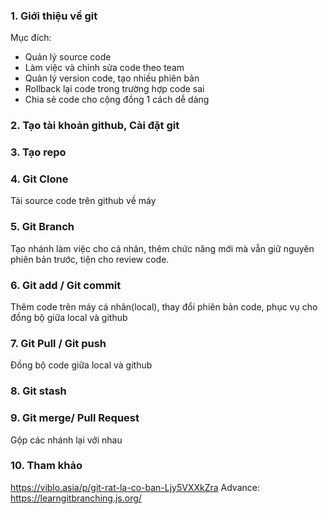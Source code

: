 ### 1. Giới thiệu về git

Mục đích: 
+ Quản lý source code 
+ Làm việc và chỉnh sửa code theo team
+ Quản lý version code, tạo nhiều phiên bản
+ Rollback lại code trong trường hợp code sai
+ Chia sẻ code cho cộng đồng 1 cách dễ dàng

### 2.	Tạo tài khoản github, Cài đặt git
### 3.	Tạo repo
### 4.	Git Clone

Tải source code trên github về máy
### 5.	Git Branch 
Tạo nhánh làm việc cho cá nhân, thêm chức năng mới mà vẫn giữ nguyên phiên bản trước, tiện cho review code.
### 6.	Git add / Git commit
Thêm code trên máy cá nhân(local), thay đổi phiên bản code, phục vụ cho đồng bộ giữa local và github
### 7.	Git Pull / Git push 
Đồng bộ code giữa local và github
### 8.	Git stash
### 9. Git merge/ Pull Request
Gộp các nhánh lại với nhau
### 10.	Tham khảo
https://viblo.asia/p/git-rat-la-co-ban-Ljy5VXXkZra
Advance: https://learngitbranching.js.org/
